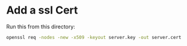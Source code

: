 # Add a ssl Cert
Run this from this directory:
```sh
openssl req -nodes -new -x509 -keyout server.key -out server.cert
```
